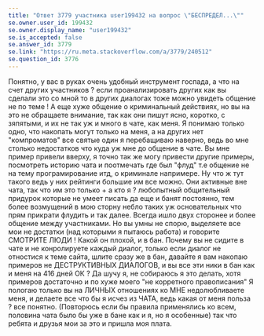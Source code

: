 ```yaml
---
title: "Ответ 3779 участника user199432 на вопрос \"БЕСПРЕДЕЛ...\""
se.owner.user_id: 199432
se.owner.display_name: "user199432"
se.is_accepted: false
se.answer_id: 3779
se.link: "https://ru.meta.stackoverflow.com/a/3779/240512"
se.question_id: 3776
---
```


Понятно, у вас в руках очень удобный инструмент госпада, а что на счет других участников ? если проанализировать других как вы сделали это со мной то в других диалогах тоже можно увидеть общение не по теме ! А еще хуже общение о криминальный действиях, но вы на это не обращаете внимание, так как они пишут ясно, коротко, с зяпятыми, и их не так уж и много в чате, как меня. Я понимаю только одно, что накопать могут только на меня, а на других нет "компроматов" все святые один я перебащиваю наверно, ведь во мне столько недостатков что куда уж мне до общение в чате. Вы мне пример привели вверху, я точно так же могу привести другие примеры, посмотреть историю чата и поотмечать где был "флуд" т.е общение не на тему програмирование итд, о криминале напримере. Ну что ж тут такого ведь у них рейтинги большие им все можно. Они активные вне чата, так что им это только + а кто я ? любопытный общительный придурок которые не умеет писать да еще и банят постоянно, тем более возмущений в мою сторну небло таких уж основательных что прям прикрати флудить и так далее. Всегда ишло двух сторонее и более общение между участниками. Но вы умны не спорю, выделяете все мои не достатки (над которыми я пытаюсь работа) и говорите СМОТРИТЕ ЛЮДИ ! Какой он плохой, и в бан. Почему вы не сидите в чате и не конролируете каждый диалог, только если диалог не отностися к теме сайта, шлите сразу же в бан, давайте я вам накопаю примеров не ДЕСТРУКТИВНЫХ ДИАЛОГОВ, и вы все эти ники в бан как и меня на 416 дней ОК ? Да шучу я, не собираюсь я это делать, хотя примеров достаточно и по хуже моего "не корретного правописания" Я пологаю только вы на ЛИЧНЫХ отношениях ко МНЕ недолюбливаете меня, и делаете все что бы я исчез из ЧАТА, ведь какая от меня польза ? все понятно. (Повторюсь если бы правила применялись ко всем, половина чата было бы уже в бане как и я, но я особенные) так что ребята и друзья мои за это и пришла моя плата.
